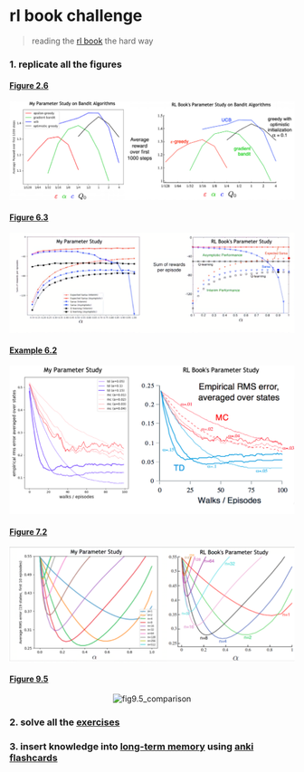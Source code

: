 # rl book challenge

>reading the [rl book](http://incompleteideas.net/book/RLbook2018trimmed.pdf) the hard way

### 1. replicate all the figures

#### [Figure 2.6](https://github.com/mtrazzi/rl-book-challenge/tree/master/chapter2#figure-26)
<p align="center">
  <img src="/chapter2/plots/fig2.6.png" alt="fig2.6">
</p>

#### [Figure 6.3](https://github.com/mtrazzi/rl-book-challenge/tree/master/chapter6#figure-63)
<p align="center">
  <img src="/chapter6/plots/fig6.3_comparison.png" alt="fig6.3_comparison">
</p>

#### [Example 6.2](https://github.com/mtrazzi/rl-book-challenge/tree/master/chapter6#examples)
<p align="center">
  <img src="/chapter6/plots/example6.2_comparison.png" alt="example6.2_comparison">
</p>

#### [Figure 7.2](https://github.com/mtrazzi/rl-book-challenge/tree/master/chapter7#figure-72)
<p align="center">
  <img src="/chapter7/plots/fig7.2_comparison.png" alt="fig7.2_comparison">
</p>

#### [Figure 9.5](https://github.com/mtrazzi/rl-book-challenge/tree/master/chapter7#figure-95)
<p align="center">
  <img src="/chapter7/plots/fig9.5_comparison.png" alt="fig9.5_comparison">
</p>

### 2. solve all the [exercises](https://github.com/mtrazzi/rl-book-challenge/tree/master/exercises.txt)

### 3. insert knowledge into  [long-term memory](http://augmentingcognition.com/ltm.html) using [anki](https://apps.ankiweb.net/) [flashcards](https://drive.google.com/open?id=1K2B8FsxHShDDER9EXIHDrirBbXf7M2K4)
